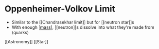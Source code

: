 # Oppenheimer-Volkov Limit

- Similar to the [[Chandrasekhar limit]] but for [[neutron star]]s
- With enough [[mass]], [[neutron]]s dissolve into what they're made from (quarks)

[[Astronomy]] [[Star]]

[//begin]: # "Autogenerated link references for markdown compatibility"
[mass]: mass "Mass"
[//end]: # "Autogenerated link references"
